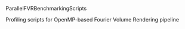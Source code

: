 ParallelFVRBenchmarkingScripts

Profiling scripts for OpenMP-based Fourier Volume Rendering pipeline
